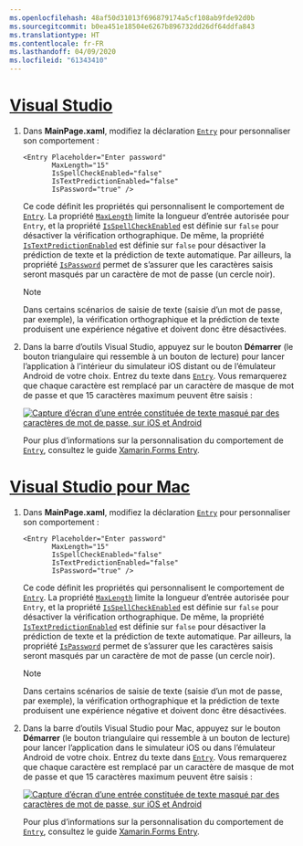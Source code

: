 ```yaml
---
ms.openlocfilehash: 48af50d31013f696879174a5cf108ab9fde92d0b
ms.sourcegitcommit: b0ea451e18504e6267b896732dd26df64ddfa843
ms.translationtype: HT
ms.contentlocale: fr-FR
ms.lasthandoff: 04/09/2020
ms.locfileid: "61343410"
---
```

# <a name="visual-studio"></a>[Visual Studio](#tab/vswin)

1. Dans **MainPage.xaml**, modifiez la déclaration [`Entry`](xref:Xamarin.Forms.Entry) pour personnaliser son comportement :

    ```xaml
    <Entry Placeholder="Enter password"
           MaxLength="15"
           IsSpellCheckEnabled="false"
           IsTextPredictionEnabled="false"
           IsPassword="true" />
    ```

    Ce code définit les propriétés qui personnalisent le comportement de [`Entry`](xref:Xamarin.Forms.Entry). La propriété [`MaxLength`](xref:Xamarin.Forms.InputView.MaxLength) limite la longueur d’entrée autorisée pour `Entry`, et la propriété [`IsSpellCheckEnabled`](xref:Xamarin.Forms.InputView.IsSpellCheckEnabled) est définie sur `false` pour désactiver la vérification orthographique. De même, la propriété [`IsTextPredictionEnabled`](xref:Xamarin.Forms.Entry.IsTextPredictionEnabled) est définie sur `false` pour désactiver la prédiction de texte et la prédiction de texte automatique. Par ailleurs, la propriété [`IsPassword`](xref:Xamarin.Forms.Entry.IsPassword) permet de s’assurer que les caractères saisis seront masqués par un caractère de mot de passe (un cercle noir).

    > [!NOTE]
    > Dans certains scénarios de saisie de texte (saisie d’un mot de passe, par exemple), la vérification orthographique et la prédiction de texte produisent une expérience négative et doivent donc être désactivées.

1. Dans la barre d’outils Visual Studio, appuyez sur le bouton **Démarrer** (le bouton triangulaire qui ressemble à un bouton de lecture) pour lancer l’application à l’intérieur du simulateur iOS distant ou de l’émulateur Android de votre choix. Entrez du texte dans [`Entry`](xref:Xamarin.Forms.Entry). Vous remarquerez que chaque caractère est remplacé par un caractère de masque de mot de passe et que 15 caractères maximum peuvent être saisis :

    [![Capture d’écran d’une entrée constituée de texte masqué par des caractères de mot de passe, sur iOS et Android](../images/customize-behavior.png "Entrée constituée de texte masqué par des caractères de mot de passe")](../images/customize-behavior-large.png#lightbox "Entrée constituée de texte masqué par des caractères de mot de passe")

    Pour plus d’informations sur la personnalisation du comportement de [`Entry`](xref:Xamarin.Forms.Entry), consultez le guide [Xamarin.Forms Entry](~/xamarin-forms/user-interface/text/entry.md).

# <a name="visual-studio-for-mac"></a>[Visual Studio pour Mac](#tab/vsmac)

1. Dans **MainPage.xaml**, modifiez la déclaration [`Entry`](xref:Xamarin.Forms.Entry) pour personnaliser son comportement :

    ```xaml
    <Entry Placeholder="Enter password"
           MaxLength="15"
           IsSpellCheckEnabled="false"
           IsTextPredictionEnabled="false"
           IsPassword="true" />
    ```

    Ce code définit les propriétés qui personnalisent le comportement de [`Entry`](xref:Xamarin.Forms.Entry). La propriété [`MaxLength`](xref:Xamarin.Forms.InputView.MaxLength) limite la longueur d’entrée autorisée pour `Entry`, et la propriété [`IsSpellCheckEnabled`](xref:Xamarin.Forms.InputView.IsSpellCheckEnabled) est définie sur `false` pour désactiver la vérification orthographique. De même, la propriété [`IsTextPredictionEnabled`](xref:Xamarin.Forms.Entry.IsTextPredictionEnabled) est définie sur `false` pour désactiver la prédiction de texte et la prédiction de texte automatique. Par ailleurs, la propriété [`IsPassword`](xref:Xamarin.Forms.Entry.IsPassword) permet de s’assurer que les caractères saisis seront masqués par un caractère de mot de passe (un cercle noir).

    > [!NOTE]
    > Dans certains scénarios de saisie de texte (saisie d’un mot de passe, par exemple), la vérification orthographique et la prédiction de texte produisent une expérience négative et doivent donc être désactivées.

1. Dans la barre d’outils Visual Studio pour Mac, appuyez sur le bouton **Démarrer** (le bouton triangulaire qui ressemble à un bouton de lecture) pour lancer l’application dans le simulateur iOS ou dans l’émulateur Android de votre choix. Entrez du texte dans [`Entry`](xref:Xamarin.Forms.Entry). Vous remarquerez que chaque caractère est remplacé par un caractère de masque de mot de passe et que 15 caractères maximum peuvent être saisis :

    [![Capture d’écran d’une entrée constituée de texte masqué par des caractères de mot de passe, sur iOS et Android](../images/customize-behavior.png "Entrée constituée de texte masqué par des caractères de mot de passe")](../images/customize-behavior-large.png#lightbox "Entrée constituée de texte masqué par des caractères de mot de passe")

    Pour plus d’informations sur la personnalisation du comportement de [`Entry`](xref:Xamarin.Forms.Entry), consultez le guide [Xamarin.Forms Entry](~/xamarin-forms/user-interface/text/entry.md).
